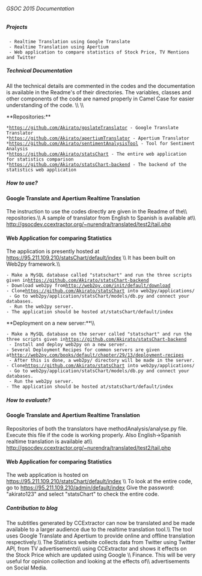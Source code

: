 ###### GSOC 2015 Documentation

##### Projects

` - Realtime Translation using Google Translate`\
` - Realtime Translation using Apertium`\
` - Web application to compare statistics of Stock Price, TV Mentions and Twitter`

##### Technical Documentation

All the technical details are commented in the codes and the
documentation is available in the Readme\'s of their directories. The
variables, classes and other components of the code are named properly
in Camel Case for easier understanding of the code. \\\\ \\\\

 **Repositories:\*\*

` * `[`https://github.com/Akirato/goslateTranslator`](https://github.com/Akirato/goslateTranslator)` - Google Translate Translator`\
` * `[`https://github.com/Akirato/apertiumTranslator`](https://github.com/Akirato/apertiumTranslator)` - Apertium Translator`\
` * `[`https://github.com/Akirato/sentimentAnalysisTool`](https://github.com/Akirato/sentimentAnalysisTool)` - Tool for Sentiment Analysis`\
` * `[`https://github.com/Akirato/statsChart`](https://github.com/Akirato/statsChart)` - The entire web application for statistics comparison`\
` * `[`https://github.com/Akirato/statsChart-backend`](https://github.com/Akirato/statsChart-backend)` - The backend of the statistics web application`

##### How to use?

#### Google Translate and Apertium Realtime Translation

The instruction to use the codes directly are given in the Readme of
the\\\\ repositories.\\\\ A sample of translator from English to Spanish
is available at\\\\
<http://gsocdev.ccextractor.org/~nurendra/translated/test2/tail.php>

#### Web Application for comparing Statistics

The application is presently hosted at
<https://95.211.109.210/statsChart/default/index> \\\\ It has been built
on Web2py framework.\\\\

` - Make a MySQL database called "statschart" and run the three scripts given in `[`https://github.com/Akirato/statsChart-backend`](https://github.com/Akirato/statsChart-backend)\
` - Download web2py from `[`http://web2py.com/init/default/download`](http://web2py.com/init/default/download)\
` - Clone `[`https://github.com/Akirato/statsChart`](https://github.com/Akirato/statsChart)` into web2py/applications/`\
` - Go to web2py/application/statsChart/models/db.py and connect your databases.`\
` - Run the web2py server.`\
` - The application should be hosted at `<host-server>`/statsChart/default/index`

 **Deployment on a new server:\*\*\\\\

` - Make a MySQL database on the server called "statschart" and run the three scripts given in `[`https://github.com/Akirato/statsChart-backend`](https://github.com/Akirato/statsChart-backend)\
` - Install and deploy web2py on a new server.`\
` - Several Deployment Recipes for common servers are given at `[`http://web2py.com/books/default/chapter/29/13/deployment-recipes`](http://web2py.com/books/default/chapter/29/13/deployment-recipes)\
` - After this is done, a web2py/ directory will be made in the server.`\
` - Clone `[`https://github.com/Akirato/statsChart`](https://github.com/Akirato/statsChart)` into web2py/applications/`\
` - Go to web2py/application/statsChart/models/db.py and connect your databases.`\
` - Run the web2py server.`\
` - The application should be hosted at `<host-server>`/statsChart/default/index`

##### How to evaluate?

#### Google Translate and Apertium Realtime Translation

Repositories of both the translators have methodAnalysis/analyse.py
file. Execute this file if the code is working properly. Also
English-\>Spanish realtime translation is available at\\\\
<http://gsocdev.ccextractor.org/~nurendra/translated/test2/tail.php>

#### Web Application for comparing Statistics

The web application is hosted on
<https://95.211.109.210/statsChart/default/index> \\\\ To look at the
entire code, go to <https://95.211.109.210/admin/default/index> Give the
password: \"akirato123\" and select \"statsChart\" to check the entire
code.

##### Contribution to blog

The subtitles generated by CCExtractor can now be translated and be made
available to a larger audience due to the realtime translation tool.\\\\
The tool uses Google Translate and Apertium to provide online and
offline translation respectively.\\\\ The Statistics website collects
data from Twitter using Twitter API, from TV advertisements\\\\ using
CCExtractor and shows it effects on the Stock Price which are updated
using Google \\\\ Finance. This will be very useful for opinion
collection and looking at the effects of\\\\ advertisements on Social
Media.
